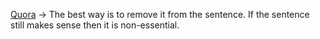 [Quora](https://www.quora.com/How-do-you-determine-when-something-is-essential)
→ The best way is to remove it from the sentence. If the sentence still makes sense then it is non-essential.
